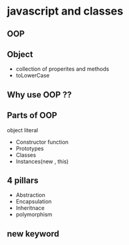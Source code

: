 # javascript and classes

## OOP

## Object
- collection of properites and methods
- toLowerCase

## Why use OOP ??

## Parts of OOP
object literal

- Constructor function
- Prototypes
- Classes
- Instances(new , this)

## 4 pillars
- Abstraction
- Encapsulation
- Inheritnace
- polymorphism

## new keyword